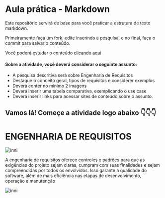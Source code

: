# Aula prática - Markdown

Este repositório servirá de base para você praticar a estrutura de texto markdown. 

Primeiramente faça um fork, edite inserindo a pesquisa, e no final, faça o commit para salvar o conteúdo.

Você poderá estudar o conteúdo [clicando aqui](https://docs.pipz.com/central-de-ajuda/learning-center/guia-basico-de-markdown#open)

#### Sobre a atividade, você deverá considerar o seguinte assunto:

- A pesquisa descritiva será sobre Engenharia de Requisitos
- Destaque o conceito geral, tipos de requisitos e considerer exemplos
- Deverá conter no mínimo 2 imagens
- Deverá inserir uma tabela comparativa, exemplicando o use case
- Deverá inserir links para acessar sites de conteúdo sobre o assunto.


## Vamos lá! Começe a atividade logo abaixo 👇👇👇

# ENGENHARIA DE REQUISITOS

![inni](https://arquivo.devmedia.com.br/artigos/Fabio_Gomes_Rocha/Engenharia_Requisitos/Engenharia_Requisitos_1.jpg)

A engenharia de requisitos oferece controles e padrões para que as exigências do projeto sejam claras, cumpram com suas finalidades e sejam compreendidas por todos os envolvidos. Isso garante a qualidade do software, além de mais eficiência nas etapas de desenvolvimento, operação e manutenção

![inni](https://github.com/MiguelLira87/aulaMarkdown/assets/164503822/0db3eb63-ec6c-4ec9-b9be-35589ef093d4)
